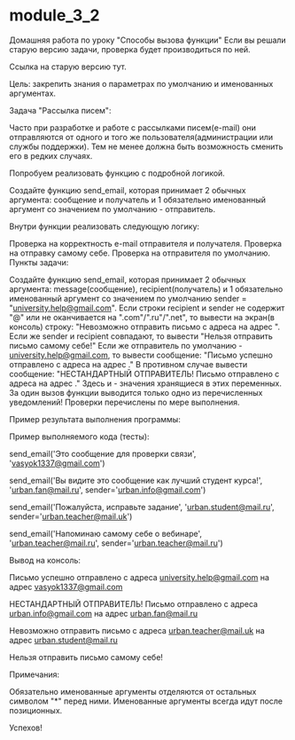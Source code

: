 # module_3_2
Домашняя работа по уроку "Способы вызова функции"
Если вы решали старую версию задачи, проверка будет производиться по ней.

Ссылка на старую версию тут.



Цель: закрепить знания о параметрах по умолчанию и именованных аргументах.



Задача "Рассылка писем":

Часто при разработке и работе с рассылками писем(e-mail) они отправляются от одного и того же пользователя(администрации или службы поддержки). Тем не менее должна быть возможность сменить его в редких случаях.

Попробуем реализовать функцию с подробной логикой.



Создайте функцию send_email, которая принимает 2 обычных аргумента: сообщение и получатель и 1 обязательно именованный аргумент со значением по умолчанию - отправитель.

Внутри функции реализовать следующую логику:

Проверка на корректность e-mail отправителя и получателя.
Проверка на отправку самому себе.
Проверка на отправителя по умолчанию.
Пункты задачи:

Создайте функцию send_email, которая принимает 2 обычных аргумента: message(сообщение), recipient(получатель) и 1 обязательно именованный аргумент со значением по умолчанию sender = "university.help@gmail.com".
Если строки recipient и sender не содержит "@" или не оканчивается на ".com"/".ru"/".net", то вывести на экран(в консоль) строку: "Невозможно отправить письмо с адреса <sender> на адрес <recipient>".
Если же sender и recipient совпадают, то вывести "Нельзя отправить письмо самому себе!"
Если же отправитель по умолчанию - university.help@gmail.com, то вывести сообщение: "Письмо успешно отправлено с адреса <sender> на адрес <recipient>."
В противном случае вывести сообщение: "НЕСТАНДАРТНЫЙ ОТПРАВИТЕЛЬ! Письмо отправлено с адреса <sender> на адрес <recipient>."
Здесь <sender> и <recipient> - значения хранящиеся в этих переменных.
За один вызов функции выводится только одно из перечисленных уведомлений! Проверки перечислены по мере выполнения.


Пример результата выполнения программы:

Пример выполняемого кода (тесты):

send_email('Это сообщение для проверки связи', 'vasyok1337@gmail.com')

send_email('Вы видите это сообщение как лучший студент курса!', 'urban.fan@mail.ru', sender='urban.info@gmail.com')

send_email('Пожалуйста, исправьте задание', 'urban.student@mail.ru', sender='urban.teacher@mail.uk')

send_email('Напоминаю самому себе о вебинаре', 'urban.teacher@mail.ru', sender='urban.teacher@mail.ru')

Вывод на консоль:

Письмо успешно отправлено с адреса university.help@gmail.com на адрес vasyok1337@gmail.com

НЕСТАНДАРТНЫЙ ОТПРАВИТЕЛЬ! Письмо отправлено с адреса urban.info@gmail.com на адрес urban.fan@mail.ru

Невозможно отправить письмо с адреса urban.teacher@mail.uk на адрес urban.student@mail.ru

Нельзя отправить письмо самому себе!



Примечания:

Обязательно именованные аргументы отделяются от остальных символом "*" перед ними.
Именованные аргументы всегда идут после позиционных.




Успехов!


